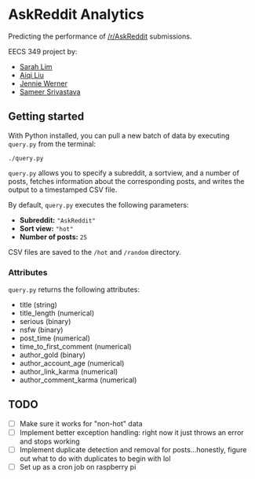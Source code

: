 # AskReddit Analytics

Predicting the performance of [/r/AskReddit](http://reddit.com/r/askreddit) submissions.

EECS 349 project by:

* [Sarah Lim](http://github.com/sarahlim)
* [Aiqi Liu](http://github.com/aiqiliu)
* [Jennie Werner](http://github.com/jenniewerner)
* [Sameer Srivastava](http://github.com/sameersrivastava)

## Getting started

With Python installed, you can pull a new batch of data by executing `query.py` from the terminal:

```
./query.py
```

`query.py` allows you to specify a subreddit, a sortview, and a number of posts, fetches information about the corresponding posts, and writes the output to a timestamped CSV file.

By default, `query.py` executes the following parameters:

* **Subreddit:** `"AskReddit"`
* **Sort view:** `"hot"`
* **Number of posts:** `25`

CSV files are saved to the `/hot` and  `/random` directory.

### Attributes

`query.py` returns the following attributes:

* title (string)
* title_length (numerical)
* serious (binary)
* nsfw (binary)
* post_time (numerical)
* time_to_first_comment (numerical)
* author_gold (binary)
* author_account_age (numerical)
* author_link_karma (numerical)
* author_comment_karma (numerical)

## TODO

* [ ] Make sure it works for "non-hot" data  
* [ ] Implement better exception handling: right now it just throws an error and stops working
* [ ] Implement duplicate detection and removal for posts...honestly, figure out what to do with duplicates to begin with lol  
* [ ] Set up as a cron job on raspberry pi  
